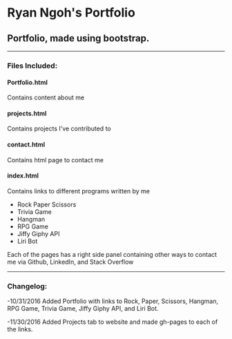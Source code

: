 # Ryan Ngoh's Portfolio
## Portfolio, made using bootstrap.
___
### Files Included:
#### **Portfolio.html**

Contains content about me

#### **projects.html**

Contains projects I've contributed to

#### **contact.html**

Contains html page to contact me
	
#### **index.html**

Contains links to different programs written by me
+ Rock Paper Scissors
+ Trivia Game
+ Hangman
+ RPG Game
+ Jiffy Giphy API
+ Liri Bot

Each of the pages has a right side panel containing other ways to contact me via Github, LinkedIn, and Stack Overflow


___

### Changelog:
-10/31/2016 Added Portfolio with links to Rock, Paper, Scissors, Hangman, RPG Game, Trivia Game, Jiffy Giphy API, and Liri Bot.

-11/30/2016 Added Projects tab to website and made gh-pages to each of the links.
